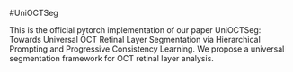 #UniOCTSeg

This is the official pytorch implementation of our paper UniOCTSeg: Towards Universal OCT Retinal Layer Segmentation via Hierarchical Prompting and Progressive Consistency Learning. We propose a universal segmentation framework for OCT retinal layer analysis.
